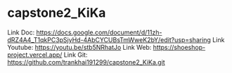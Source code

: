 # capstone2_KiKa
Link Doc: https://docs.google.com/document/d/11zh-dRZ4A4_T1qkPC3pSjyHd-4AbCYCUBsTmWweK2bY/edit?usp=sharing
Link Youtube: https://youtu.be/stb5NRhatJo
Link Web: https://shoeshop-project.vercel.app/
Link Git: https://github.com/trankhai191299/capstone2_KiKa.git

